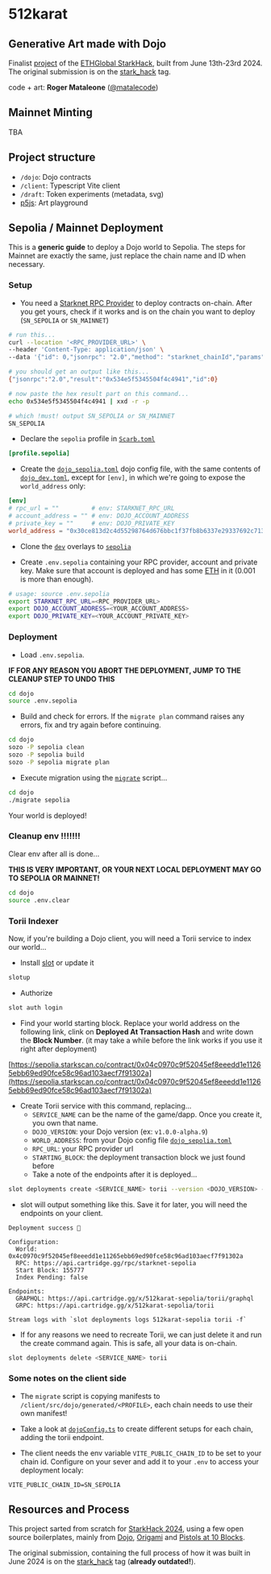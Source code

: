 # 512karat

## Generative Art made with Dojo

Finalist [project](https://ethglobal.com/showcase/512-karat-3sq17) of the [ETHGlobal StarkHack](https://ethglobal.com/events/starkhack), built from June 13th-23rd 2024. The original submission is on the [stark_hack](https://github.com/rsodre/512karat/tree/stark_hack) tag.

code + art: **Roger Mataleone** ([@matalecode](https://x.com/matalecode))


## Mainnet Minting

TBA


## Project structure

* `/dojo`: Dojo contracts
* `/client`: Typescript Vite client
* `/draft`: Token experiments (metadata, svg)
* [p5js](https://editor.p5js.org/rsodre/sketches/Im7yQgmf5): Art playground





## Sepolia / Mainnet Deployment

This is a **generic guide** to deploy a Dojo world to Sepolia.
The steps for Mainnet are exactly the same, just replace the chain name and ID when necessary.


### Setup

* You need a [Starknet RPC Provider](https://www.starknet.io/fullnodes-rpc-services/) to deploy contracts on-chain. After you get yours, check if it works and is on the chain you want to deploy (`SN_SEPOLIA` or `SN_MAINNET`)

```sh
# run this...
curl --location '<RPC_PROVIDER_URL>' \
--header 'Content-Type: application/json' \
--data '{"id": 0,"jsonrpc": "2.0","method": "starknet_chainId","params": {}}'

# you should get an output like this...
{"jsonrpc":"2.0","result":"0x534e5f5345504f4c4941","id":0}

# now paste the hex result part on this command... 
echo 0x534e5f5345504f4c4941 | xxd -r -p

# which !must! output SN_SEPOLIA or SN_MAINNET
SN_SEPOLIA
```

* Declare the `sepolia` profile in [`Scarb.toml`](https://github.com/rsodre/512karat/blob/main/dojo/Scarb.toml)

```toml
[profile.sepolia]
```

* Create the [`dojo_sepolia.toml`](https://github.com/rsodre/512karat/blob/main/dojo/dojo_sepolia.toml) dojo config file, with the same contents of [`dojo_dev.toml`](https://github.com/rsodre/512karat/blob/main/dojo/dojo_dev.toml), except for `[env]`, in which we're going to expose the `world_address` only:

```toml
[env]
# rpc_url = ""         # env: STARKNET_RPC_URL
# account_address = "" # env: DOJO_ACCOUNT_ADDRESS
# private_key = ""     # env: DOJO_PRIVATE_KEY
world_address = "0x30ce813d2c4d55298764d676bbc1f37fb8b6337e29337692c7133f52d106878"
```

* Clone the [`dev`](https://github.com/rsodre/512karat/blob/main/dojo/overlays/dev/) overlays to [`sepolia`](https://github.com/rsodre/512karat/blob/main/dojo/overlays/sepolia/)

* Create `.env.sepolia` containing your RPC provider, account and private key. Make sure that account is deployed and has some [ETH](https://starknet-faucet.vercel.app) in it (0.001 is more than enough).

```sh
# usage: source .env.sepolia
export STARKNET_RPC_URL=<RPC_PROVIDER_URL>
export DOJO_ACCOUNT_ADDRESS=<YOUR_ACCOUNT_ADDRESS>
export DOJO_PRIVATE_KEY=<YOUR_ACCOUNT_PRIVATE_KEY>
```



### Deployment

* Load `.env.sepolia`.

**IF FOR ANY REASON YOU ABORT THE DEPLOYMENT, JUMP TO THE CLEANUP STEP TO UNDO THIS**

```sh
cd dojo
source .env.sepolia
```

* Build and check for errors. If the `migrate plan` command raises any errors, fix and try again before continuing.

```sh
cd dojo
sozo -P sepolia clean
sozo -P sepolia build
sozo -P sepolia migrate plan
```

* Execute migration using the [`migrate`](https://github.com/rsodre/512karat/blob/main/dojo/migrate) script...

```sh
cd dojo
./migrate sepolia
```

Your world is deployed!


### Cleanup env !!!!!!!

Clear env after all is done...

**THIS IS VERY IMPORTANT, OR YOUR NEXT LOCAL DEPLOYMENT MAY GO TO SEPOLIA OR MAINNET!**

```sh
cd dojo
source .env.clear
```



### Torii Indexer

Now, if you're building a Dojo client, you will need a Torii service to index our world...

* Install [slot](https://github.com/cartridge-gg/slot) or update it

```sh
slotup
```

* Authorize

```sh
slot auth login
```

* Find your world starting block. Replace your world address on the following link, clink on **Deployed At Transaction Hash** and write down the **Block Number**. (it may take a while before the link works if you use it right after deployment)

[https://sepolia.starkscan.co/contract/0x04c0970c9f52045ef8eeedd1e11265ebb69ed90fce58c96ad103aecf7f91302a](https://sepolia.starkscan.co/contract/0x04c0970c9f52045ef8eeedd1e11265ebb69ed90fce58c96ad103aecf7f91302a)

* Create Torii service with this command, replacing...
  * `SERVICE_NAME` can be the name of the game/dapp. Once you create it, you own that name.
  * `DOJO_VERSION`: your Dojo version (ex: `v1.0.0-alpha.9`)
  * `WORLD_ADDRESS`: from your Dojo config file [`dojo_sepolia.toml`](https://github.com/rsodre/512karat/blob/main/dojo/dojo_sepolia.toml)
  * `RPC_URL`: your RPC provider url
  * `STARTING_BLOCK`: the deployment transaction block we just found before
  * Take a note of the endpoints after it is deployed...

```sh
slot deployments create <SERVICE_NAME> torii --version <DOJO_VERSION> --world <WORLD_ADDRESS> --rpc <RPC_URL> --start-block <STARTING_BLOCK> --index-pending true
```

* slot will output something like this. Save it for later, you will need the endpoints on your client.

```
Deployment success 🚀

Configuration:
  World: 0x4c0970c9f52045ef8eeedd1e11265ebb69ed90fce58c96ad103aecf7f91302a
  RPC: https://api.cartridge.gg/rpc/starknet-sepolia
  Start Block: 155777
  Index Pending: false

Endpoints:
  GRAPHQL: https://api.cartridge.gg/x/512karat-sepolia/torii/graphql
  GRPC: https://api.cartridge.gg/x/512karat-sepolia/torii

Stream logs with `slot deployments logs 512karat-sepolia torii -f`
```


* If for any reasons we need to recreate Torii, we can just delete it and run the create command again. This is safe, all your data is on-chain.

```sh
slot deployments delete <SERVICE_NAME> torii
```


### Some notes on the client side

* The `migrate` script is copying manifests to `/client/src/dojo/generated/<PROFILE>`, each chain needs to use their own manifest!

* Take a look at [`dojoConfig.ts`](/client/src/dojo/dojoConfig.ts) to create different setups for each chain, adding the torii endpoint.

* The client needs the env variable `VITE_PUBLIC_CHAIN_ID` to be set to your chain id. Configure on your sever and add it to your `.env` to access your deployment localy:

```
VITE_PUBLIC_CHAIN_ID=SN_SEPOLIA
```




## Resources and Process

This project sarted from scratch for [StarkHack 2024](https://ethglobal.com/events/starkhack), using a few open source boilerplates, mainly from [Dojo](https://www.dojoengine.org/), [Origami](https://book.dojoengine.org/toolchain/origami) and [Pistols at 10 Blocks](https://pistols.underware.gg/).

The original submission, containing the full process of how it was built in June 2024 is on the [stark_hack](https://github.com/rsodre/512karat/tree/stark_hack) tag (**already outdated!**).
